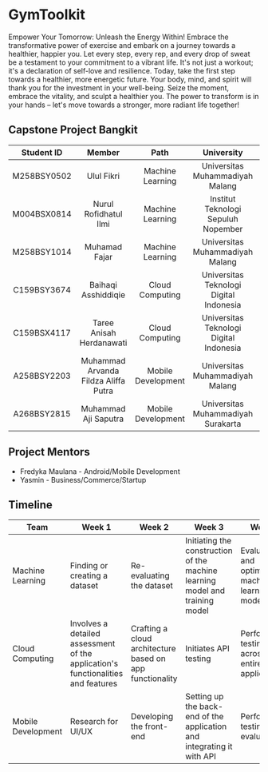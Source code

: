 # GymToolkit
Empower Your Tomorrow: Unleash the Energy Within! Embrace the transformative power of exercise and embark on a journey towards a healthier, happier you. Let every step, every rep, and every drop of sweat be a testament to your commitment to a vibrant life. It's not just a workout; it's a declaration of self-love and resilience. Today, take the first step towards a healthier, more energetic future. Your body, mind, and spirit will thank you for the investment in your well-being. Seize the moment, embrace the vitality, and sculpt a healthier you. The power to transform is in your hands – let's move towards a stronger, more radiant life together!

## Capstone Project Bangkit
| Student ID | Member | Path | University | Contacts |
| :--------: | :----: | :--: | :--------: | :------: |
| M258BSY0502 | Ulul Fikri | Machine Learning | Universitas Muhammadiyah Malang |
| M004BSX0814 | Nurul Rofidhatul Ilmi | Machine Learning | Institut Teknologi Sepuluh Nopember |
| M258BSY1014 | Muhamad Fajar | Machine Learning | Universitas Muhammadiyah Malang |
| C159BSY3674 | Baihaqi Asshiddiqie | Cloud Computing | Universitas Teknologi Digital Indonesia |
| C159BSX4117 |	Taree Anisah Herdanawati | Cloud Computing | Universitas Teknologi Digital Indonesia |
| A258BSY2203 | Muhammad Arvanda Fildza Aliffa Putra | Mobile Development | Universitas Muhammadiyah Malang |
| A268BSY2815 | Muhammad Aji Saputra | Mobile Development | Universitas Muhammadiyah Surakarta |

## Project Mentors
- Fredyka Maulana - Android/Mobile Development
- Yasmin - Business/Commerce/Startup

## Timeline
| Team | Week 1 | Week 2 | Week 3 | Week 4 | Week 5 |
| --- | --- | --- | --- | --- | --- |
| Machine Learning | Finding or creating a dataset | Re-evaluating the dataset | Initiating the construction of the machine learning model and training model | Evaluating and optimizing machine learning model | Final testing and deployment |
| Cloud Computing | Involves a detailed assessment of the application's functionalities and features | Crafting a cloud architecture based on app functionality | Initiates API testing | Performance testing across the entire application | Final testing and deployment |
| Mobile Development | Research for UI/UX | Developing the front-end | Setting up the back-end of the application and integrating it with API | Performing testing and evaluation | Final testing and deployment |
